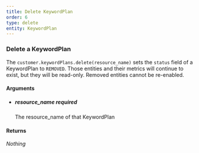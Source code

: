 ```yaml
---
title: Delete KeywordPlan 
order: 6
type: delete
entity: KeywordPlan 
---
```


### Delete a KeywordPlan 

The `customer.keywordPlans.delete(resource_name)` sets the `status` field of a KeywordPlan to `REMOVED`. Those entities and their metrics will continue to exist, but they will be read-only. Removed entities cannot be re-enabled.


#### Arguments

- ##### resource_name *required*
    The resource_name of that KeywordPlan


#### Returns

_Nothing_